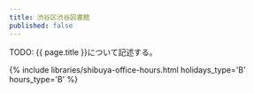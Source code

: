 ```yaml
---
title: 渋谷区渋谷図書館
published: false
---
```


TODO: {{ page.title }}について記述する。

{% include libraries/shibuya-office-hours.html holidays_type='B' hours_type='B' %}
